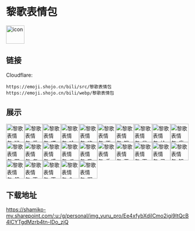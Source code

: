 # 黎歌表情包
<img src="https://emoji.shojo.cn/bili/src/黎歌表情包/icon.png" width="50" height="50" alt="icon">

## 链接
Cloudflare:
```
https://emoji.shojo.cn/bili/src/黎歌表情包
https://emoji.shojo.cn/bili/webp/黎歌表情包
```
## 展示
<img src="https://emoji.shojo.cn/bili/src/黎歌表情包/黎歌表情包-疑问.png" width="50" height="50" alt="黎歌表情包-疑问"><img src="https://emoji.shojo.cn/bili/src/黎歌表情包/黎歌表情包-爱你.png" width="50" height="50" alt="黎歌表情包-爱你"><img src="https://emoji.shojo.cn/bili/src/黎歌表情包/黎歌表情包-嘎.png" width="50" height="50" alt="黎歌表情包-嘎"><img src="https://emoji.shojo.cn/bili/src/黎歌表情包/黎歌表情包-哈出去.png" width="50" height="50" alt="黎歌表情包-哈出去"><img src="https://emoji.shojo.cn/bili/src/黎歌表情包/黎歌表情包-吃桃.png" width="50" height="50" alt="黎歌表情包-吃桃"><img src="https://emoji.shojo.cn/bili/src/黎歌表情包/黎歌表情包-不给你康.png" width="50" height="50" alt="黎歌表情包-不给你康"><img src="https://emoji.shojo.cn/bili/src/黎歌表情包/黎歌表情包-钢板给你.png" width="50" height="50" alt="黎歌表情包-钢板给你"><img src="https://emoji.shojo.cn/bili/src/黎歌表情包/黎歌表情包-是垫的.png" width="50" height="50" alt="黎歌表情包-是垫的"><img src="https://emoji.shojo.cn/bili/src/黎歌表情包/黎歌表情包-给你一拳.png" width="50" height="50" alt="黎歌表情包-给你一拳"><img src="https://emoji.shojo.cn/bili/src/黎歌表情包/黎歌表情包-痛痛.png" width="50" height="50" alt="黎歌表情包-痛痛"><img src="https://emoji.shojo.cn/bili/src/黎歌表情包/黎歌表情包-啊啊啊啊.png" width="50" height="50" alt="黎歌表情包-啊啊啊啊"><img src="https://emoji.shojo.cn/bili/src/黎歌表情包/黎歌表情包-老婆.png" width="50" height="50" alt="黎歌表情包-老婆"><img src="https://emoji.shojo.cn/bili/src/黎歌表情包/黎歌表情包-感到不值.png" width="50" height="50" alt="黎歌表情包-感到不值"><img src="https://emoji.shojo.cn/bili/src/黎歌表情包/黎歌表情包-爪巴.png" width="50" height="50" alt="黎歌表情包-爪巴"><img src="https://emoji.shojo.cn/bili/src/黎歌表情包/黎歌表情包-吸吸你的.png" width="50" height="50" alt="黎歌表情包-吸吸你的"><img src="https://emoji.shojo.cn/bili/src/黎歌表情包/黎歌表情包-委屈.png" width="50" height="50" alt="黎歌表情包-委屈"><img src="https://emoji.shojo.cn/bili/src/黎歌表情包/黎歌表情包-要抱抱.png" width="50" height="50" alt="黎歌表情包-要抱抱"><img src="https://emoji.shojo.cn/bili/src/黎歌表情包/黎歌表情包-下锅锅.png" width="50" height="50" alt="黎歌表情包-下锅锅"><img src="https://emoji.shojo.cn/bili/src/黎歌表情包/黎歌表情包-已阅.png" width="50" height="50" alt="黎歌表情包-已阅"><img src="https://emoji.shojo.cn/bili/src/黎歌表情包/黎歌表情包-知识增加.png" width="50" height="50" alt="黎歌表情包-知识增加"><img src="https://emoji.shojo.cn/bili/src/黎歌表情包/黎歌表情包-鸽门.png" width="50" height="50" alt="黎歌表情包-鸽门"><img src="https://emoji.shojo.cn/bili/src/黎歌表情包/黎歌表情包-不许色色.png" width="50" height="50" alt="黎歌表情包-不许色色"><img src="https://emoji.shojo.cn/bili/src/黎歌表情包/黎歌表情包-不愧是你.png" width="50" height="50" alt="黎歌表情包-不愧是你"><img src="https://emoji.shojo.cn/bili/src/黎歌表情包/黎歌表情包-6.png" width="50" height="50" alt="黎歌表情包-6"><img src="https://emoji.shojo.cn/bili/src/黎歌表情包/黎歌表情包-啊对对对.png" width="50" height="50" alt="黎歌表情包-啊对对对">

## 下载地址

https://shamiko-my.sharepoint.com/:u:/g/personal/img_yuru_pro/Ee4xfybXdilCmo2igi9ItQcB4lCYTgdMzrb4tn-IDo_zjQ